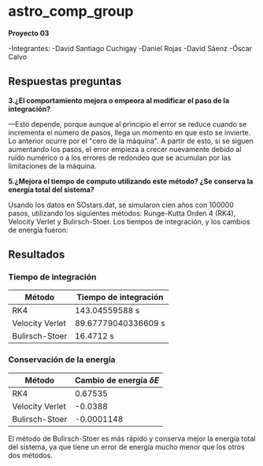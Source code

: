 # astro_comp_group
**Proyecto 03**

-Integrantes:
-David Santiago Cuchigay 
-Daniel Rojas
-David Sáenz 
-Óscar Calvo
## Respuestas preguntas
**3.¿El comportamiento mejora o empeora al modificar el paso de la integración?**

—Esto depende, porque aunque al principio el error se reduce cuando se incrementa el número de pasos, llega un momento en que esto se invierte. Lo anterior ocurre por el "cero de la máquina". A partir de esto, si se siguen aumentando los pasos, el error empieza a crecer nuevamente debido al ruido numérico o a los errores de redondeo que se acumulan por las limitaciones de la máquina.

**5.¿Mejora el tiempo de computo utilizando este método? ¿Se conserva la energía total del sistema?**

Usando los datos en SOstars.dat, se simularon cien años con 100000 pasos, utilizando los siguientes métodos: Runge-Kutta Orden 4 (RK4), Velocity Verlet y Bulirsch-Stoer. Los tiempos de integración, y los cambios de energía fueron:

## Resultados
### Tiempo de integración
| Método              | Tiempo de integración |
|---------------------|----------------------|
| RK4                 | 143.04559588 s       |
| Velocity Verlet     | 89.67779040336609 s  |
| Bulirsch-Stoer      | 16.4712 s            |

### Conservación de la energía
| Método              | Cambio de energía $\delta E$   |
|---------------------|----------------------|
|RK4                  | 0.67535              |
|Velocity Verlet      | -0.0388              |
|Bulirsch-Stoer       | -0.0001148           |


El método de Bulirsch-Stoer es más rápido y conserva mejor la energía total del sistema, ya que tiene un error de energía mucho menor que los otros dos métodos.

